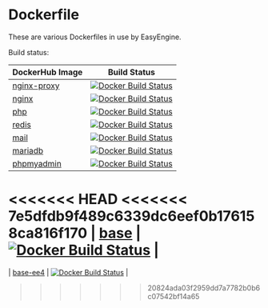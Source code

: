 # Dockerfile

These are various Dockerfiles in use by EasyEngine.

Build status:

| DockerHub Image| Build Status  |
| -------------- |:-------------:|
| [nginx-proxy](https://hub.docker.com/r/easyengine/nginx-proxy/) | [![Docker Build Status](https://img.shields.io/docker/build/easyengine/nginx-proxy.svg)]() |
| [nginx](https://hub.docker.com/r/easyengine/nginx/) | [![Docker Build Status](https://img.shields.io/docker/build/easyengine/nginx.svg)]() |
| [php](https://hub.docker.com/r/easyengine/php/) | [![Docker Build Status](https://img.shields.io/docker/build/easyengine/php.svg)]() |
| [redis](https://hub.docker.com/r/easyengine/redis/) | [![Docker Build Status](https://img.shields.io/docker/build/easyengine/redis.svg)]() |
| [mail](https://hub.docker.com/r/easyengine/mail/) | [![Docker Build Status](https://img.shields.io/docker/build/easyengine/mail.svg)]() |
| [mariadb](https://hub.docker.com/r/easyengine/mariadb/) | [![Docker Build Status](https://img.shields.io/docker/build/easyengine/mariadb.svg)]() |
| [phpmyadmin](https://hub.docker.com/r/easyengine/phpmyadmin/) | [![Docker Build Status](https://img.shields.io/docker/build/easyengine/phpmyadmin.svg)]() |
<<<<<<< HEAD
<<<<<<< 7e5dfdb9f489c6339dc6eef0b176158ca816f170
| [base](https://hub.docker.com/r/easyengine/base/) | [![Docker Build Status](https://img.shields.io/docker/build/easyengine/base.svg)]() |
=======
| [base-ee4](https://hub.docker.com/r/easyengine/base-ee4/) | [![Docker Build Status](https://img.shields.io/docker/build/easyengine/base-ee4.svg)]() |
>>>>>>> 20824ada03f2959dd7a7782b0b6c07542bf14a65
